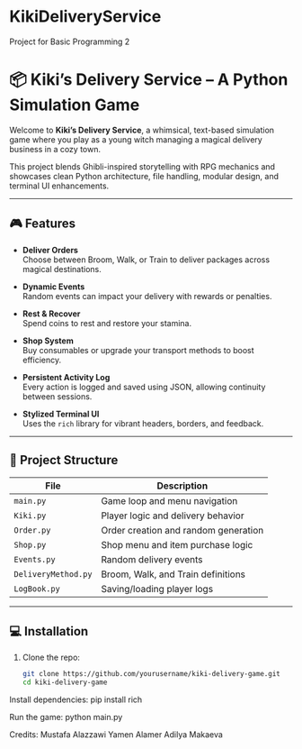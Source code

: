 # KikiDeliveryService
Project for Basic Programming 2
# 📦 Kiki’s Delivery Service – A Python Simulation Game

Welcome to **Kiki’s Delivery Service**, a whimsical, text-based simulation game where you play as a young witch managing a magical delivery business in a cozy town.

This project blends Ghibli-inspired storytelling with RPG mechanics and showcases clean Python architecture, file handling, modular design, and terminal UI enhancements.

---

## 🎮 Features

- **Deliver Orders**  
  Choose between Broom, Walk, or Train to deliver packages across magical destinations.

- **Dynamic Events**  
  Random events can impact your delivery with rewards or penalties.

- **Rest & Recover**  
  Spend coins to rest and restore your stamina.

- **Shop System**  
  Buy consumables or upgrade your transport methods to boost efficiency.

- **Persistent Activity Log**  
  Every action is logged and saved using JSON, allowing continuity between sessions.

- **Stylized Terminal UI**  
  Uses the `rich` library for vibrant headers, borders, and feedback.

---

## 🧱 Project Structure

| File                | Description                                        |
|---------------------|----------------------------------------------------|
| `main.py`           | Game loop and menu navigation                      |
| `Kiki.py`           | Player logic and delivery behavior                 |
| `Order.py`          | Order creation and random generation               |
| `Shop.py`           | Shop menu and item purchase logic                  |
| `Events.py`         | Random delivery events                             |
| `DeliveryMethod.py` | Broom, Walk, and Train definitions                 |
| `LogBook.py`        | Saving/loading player logs                         |

---

## 💻 Installation

1. Clone the repo:

   ```bash
   git clone https://github.com/yourusername/kiki-delivery-game.git
   cd kiki-delivery-game
Install dependencies:
pip install rich


Run the game:
python main.py


Credits:
Mustafa Alazzawi
Yamen Alamer
Adilya Makaeva

